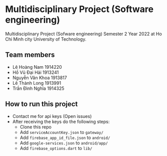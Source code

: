 # Multidisciplinary Project (Software engineering)

Multidisciplinary Project (Sofware engineering) Semester 2 Year 2022 at Ho Chi Minh city University of Technology.

## Team members

- Lê Hoàng Nam      1914220
- Hồ Vũ Đại Hải     1913241
- Nguyễn Văn Khoa   1913817
- Lê Thành Long     1913991
- Trần Đình Nghĩa   1914325

## How to run this project

- Contact me for api keys (Open issues)
- After receiving the keys do the following steps:
  - Clone this repo
  - Add ```serviceAccountKey.json``` to ```gateway/```
  - Add ```firebase_app_id_file.json``` to ```android/```
  - Add ```google-services.json``` to ```android/app/```
  - Add ```firebase_options.dart``` to ```lib/```
